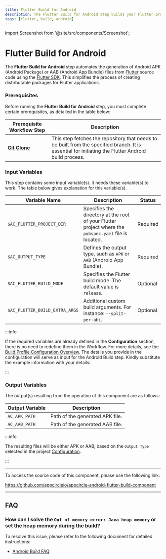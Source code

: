 ```yaml
---
title: Flutter Build for Android
description: The Flutter Build for Android step builds your Flutter project with Flutter SDK.
tags: [flutter, build, android]
---
```


import Screenshot from '@site/src/components/Screenshot';

# Flutter Build for Android

The **Flutter Build for Android** step automates the generation of Android APK (Android Package) or AAB (Android App Bundle) files from [Flutter](https://flutter.dev) source code using the [Flutter SDK](https://docs.flutter.dev/tools/sdk). This simplifies the process of creating distributable packages for Flutter applications.

### Prerequisites

Before running the **Flutter Build for Android** step, you must complete certain prerequisites, as detailed in the table below:

| Prerequisite Workflow Step | Description                                                                                   |
| -------------------------- | --------------------------------------------------------------------------------------------- |
| [**Git Clone**](/workflows/common-workflow-steps/#git-clone) | This step fetches the repository that needs to be built from the specified branch. It is essential for initiating the Flutter Android build process. |

<Screenshot url='https://cdn.appcircle.io/docs/assets/flutter-workflow-components-build_1.png'/>

### Input Variables

This step contains some input variable(s). It needs these variable(s) to work. The table below gives explanation for this variable(s).

<Screenshot url='https://cdn.appcircle.io/docs/assets/flutter-workflow-components-build_2.png'/>

| Variable Name                 | Description                                                                                           | Status    |
|-------------------------------|-------------------------------------------------------------------------------------------------------|-----------|
| `$AC_FLUTTER_PROJECT_DIR`     | Specifies the directory at the root of your Flutter project where the `pubspec.yaml` file is located. | Required  |
| `$AC_OUTPUT_TYPE`             | Defines the output type, such as `APK` or `AAB` (Android App Bundle).                                 | Required  |
| `$AC_FLUTTER_BUILD_MODE`      | Specifies the Flutter build mode. The default value is `release`.                                    | Optional  |
| `$AC_FLUTTER_BUILD_EXTRA_ARGS`| Additional custom build arguments. For instance: `--split-per-abi`.                                   | Optional  |

:::info

If the required variables are already defined in the **Configuration** section, there is no need to redefine them in the Workflow. For more details, see the [Build Profile Configuration Overview](/build/build-process-management/build-profile-configuration). The details you provide in the configuration will serve as input for the Android Build step. Kindly substitute the example information with your details:

<Screenshot url='https://cdn.appcircle.io/docs/assets/flutter-workflow-components-build_3.png'/>

:::

### Output Variables

The output(s) resulting from the operation of this component are as follows:

| Output Variable           | Description                     |
|---------------------------|---------------------------------|
| `AC_APK_PATH`            | Path of the generated APK file. |        
| `AC_AAB_PATH`            | Path of the generated AAB file. |

:::info

The resulting files will be either APK or AAB, based on the `Output Type` selected in the project [Configuration](/build/build-process-management/build-profile-configuration).

:::

---

To access the source code of this component, please use the following link:

https://github.com/appcircleio/appcircle-android-flutter-build-component

---

## FAQ

### How can I solve the `Out of memory error: Java heap memory` or set the heap memory during the build?

To resolve this issue, please refer to the following document for detailed instructions:

- [Android Build FAQ](/workflows/android-specific-workflow-steps/android-build#how-can-i-solve-the-out-of-memory-error-java-heap-memory-or-set-the-heap-memory-during-the-build)